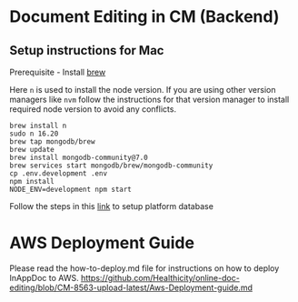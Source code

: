 # Document Editing in CM (Backend)

## Setup instructions for Mac

Prerequisite - Install [brew](https://brew.sh/)

Here `n` is used to install the node version. If you are using other version managers like `nvm` follow the instructions for that version manager to install required node version to avoid any conflicts.

```
brew install n
sudo n 16.20
brew tap mongodb/brew
brew update
brew install mongodb-community@7.0
brew services start mongodb/brew/mongodb-community
cp .env.development .env
npm install
NODE_ENV=development npm start
```
Follow the steps in this [link](https://github.com/Healthicity/compliance-manager/blob/master/docs/local_development_setup.md) to setup platform database

# AWS Deployment Guide

Please read the how-to-deploy.md file for instructions on how to deploy InAppDoc to AWS.
https://github.com/Healthicity/online-doc-editing/blob/CM-8563-upload-latest/Aws-Deployment-guide.md
